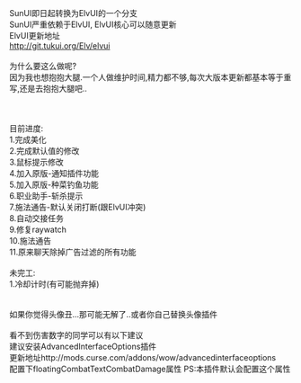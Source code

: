 SunUI即日起转换为ElvUI的一个分支<br/>
SunUI严重依赖于ElvUI, ElvUI核心可以随意更新<br/>
ElvUI更新地址  <br/>
http://git.tukui.org/Elv/elvui   
<br/>
为什么要这么做呢?<br/>
因为我也想抱抱大腿.一个人做维护时间,精力都不够,每次大版本更新都基本等于重写,还是去抱抱大腿吧..<br/>
<br/>
<br/>
<br/>
目前进度:<br/>
1.完成美化<br/>
2.完成默认值的修改<br/>
3.鼠标提示修改<br/>
4.加入原版-通知插件功能<br/>
5.加入原版-种菜钓鱼功能<br/>
6.职业助手-斩杀提示<br/>
7.施法通告-默认关闭打断(跟ElvUI冲突)<br/>
8.自动交接任务<br/>
9.修复raywatch<br/>
10.施法通告<br/>
11.原来聊天除掉广告过滤的所有功能<br/>
<br/>
未完工:<br/>
1.冷却计时(有可能抛弃掉)<br/>
<br/>
<br/>
如果你觉得头像丑...那可能无解了..或者你自己替换头像插件<br/>
<br/>
看不到伤害数字的同学可以有以下建议<br/>
建议安装AdvancedInterfaceOptions插件<br/>
更新地址http://mods.curse.com/addons/wow/advancedinterfaceoptions   <br/>
配置下floatingCombatTextCombatDamage属性 PS:本插件默认会配置这个属性<br/>


